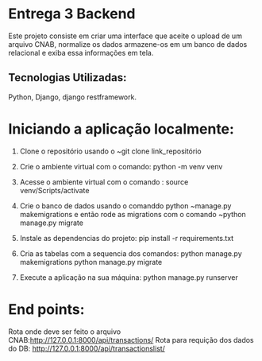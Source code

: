 # Entrega 3 Backend

Este projeto consiste em criar uma interface que aceite o upload de um arquivo CNAB, normalize os dados armazene-os em um banco de dados relacional e exiba essa informações em tela.

## Tecnologias Utilizadas:
Python, Django, django restframework.

# Iniciando a aplicação localmente:

1) Clone o repositório usando o ~git clone link_repositório

2) Crie o ambiente virtual com o comando:  python -m venv venv

3) Acesse o ambiente virtual com o comando : source venv/Scripts/activate 

4) Crie o banco de dados usando o comanddo python ~manage.py makemigrations e então rode as migrations com o comando ~python manage.py migrate

5) Instale as dependencias do projeto: pip install -r requirements.txt

6) Cria as tabelas com a sequencia dos comandos: 
python manage.py makemigrations 
python manage.py migrate

1) Execute a aplicação na sua máquina: python manage.py runserver

# End points:

Rota onde deve ser feito o arquivo CNAB:http://127.0.0.1:8000/api/transactions/
Rota para requição dos dados do DB: http://127.0.0.1:8000/api/transactionslist/

